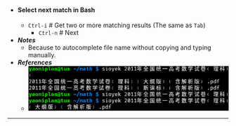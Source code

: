 - #### Select next match in Bash
    - `Ctrl-i` # Get two or more matching results (The same as `Tab`)
        - `Ctrl-n` # Next
- ***Notes***
    - Because to autocomplete file name without copying and typing manually.
- ***References***
    - ![2024-06-04-092505.png](./assets/2024-06-04-092505.png)
- ---
